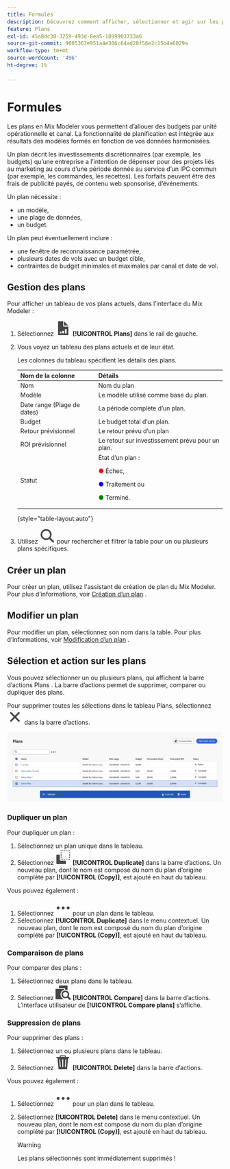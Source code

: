```yaml
---
title: Formules
description: Découvrez comment afficher, sélectionner et agir sur les plans en Mix Modeler.
feature: Plans
exl-id: 45a8dc30-3259-493d-8ea5-1899903733a6
source-git-commit: 9085363e951a4e306c64ad28f56e2c15b4a6029a
workflow-type: tm+mt
source-wordcount: '496'
ht-degree: 1%

---
```


# Formules

Les plans en Mix Modeler vous permettent d’allouer des budgets par unité opérationnelle et canal. La fonctionnalité de planification est intégrée aux résultats des modèles formés en fonction de vos données harmonisées.

Un plan décrit les investissements discrétionnaires (par exemple, les budgets) qu’une entreprise a l’intention de dépenser pour des projets liés au marketing au cours d’une période donnée au service d’un IPC commun (par exemple, les commandes, les recettes). Les forfaits peuvent être des frais de publicité payés, de contenu web sponsorisé, d’événements.

Un plan nécessite :

- un modèle,
- une plage de données,
- un budget.

Un plan peut éventuellement inclure :

- une fenêtre de reconnaissance paramétrée,
- plusieurs dates de vols avec un budget cible,
- contraintes de budget minimales et maximales par canal et date de vol.


## Gestion des plans

Pour afficher un tableau de vos plans actuels, dans l’interface du Mix Modeler :

1. Sélectionnez ![](/help/assets//icons/FileChart.svg) **[!UICONTROL Plans]** dans le rail de gauche.

1. Vous voyez un tableau des plans actuels et de leur état.

   Les colonnes du tableau spécifient les détails des plans.

   | Nom de la colonne | Détails |
   |---|---|
   | Nom | Nom du plan |
   | Modèle | Le modèle utilisé comme base du plan. |
   | Date range (Plage de dates) | La période complète d’un plan. |
   | Budget | Le budget total d’un plan. |
   | Retour prévisionnel | Le retour prévu d’un plan |
   | ROI prévisionnel | Le retour sur investissement prévu pour un plan. |
   | Statut | État d’un plan : <p><span style="color:red">●</span> Échec, <p><span style="color:blue">●</span> Traitement ou <p><span style="color:green">●</span> Terminé. |

   {style="table-layout:auto"}

1. Utilisez ![Rechercher](/help/assets//icons/Search.svg) pour rechercher et filtrer la table pour un ou plusieurs plans spécifiques.

## Créer un plan

Pour créer un plan, utilisez l&#39;assistant de création de plan du Mix Modeler. Pour plus d’informations, voir [Création d’un plan](create.md) .


## Modifier un plan

Pour modifier un plan, sélectionnez son nom dans la table. Pour plus d’informations, voir [Modification d’un plan](edit.md) .


## Sélection et action sur les plans

Vous pouvez sélectionner un ou plusieurs plans, qui affichent la barre d’actions Plans . La barre d’actions permet de supprimer, comparer ou dupliquer des plans.

Pour supprimer toutes les sélections dans le tableau Plans, sélectionnez ![Fermer](/help/assets//icons/Close.svg) dans la barre d’actions.

![Barre d’actions Plans](/help/assets//plans-action-bar.png)

### Dupliquer un plan

Pour dupliquer un plan :

1. Sélectionnez un plan unique dans le tableau.
1. Sélectionnez ![Copy](/help/assets//icons/Copy.svg) **[!UICONTROL Duplicate]** dans la barre d’actions. Un nouveau plan, dont le nom est composé du nom du plan d’origine complété par **[!UICONTROL (Copy)]**, est ajouté en haut du tableau.

Vous pouvez également :

1. Sélectionnez ![Plus](/help/assets//icons/More.svg) pour un plan dans le tableau.
1. Sélectionnez **[!UICONTROL Duplicate]** dans le menu contextuel. Un nouveau plan, dont le nom est composé du nom du plan d’origine complété par **[!UICONTROL (Copy)]**, est ajouté en haut du tableau.

### Comparaison de plans

Pour comparer des plans :

1. Sélectionnez deux plans dans le tableau.
1. Sélectionnez ![Comparer](/help/assets//icons/Compare.svg) **[!UICONTROL Compare]** dans la barre d’actions. L’interface utilisateur de **[!UICONTROL Compare plans]** s’affiche.


### Suppression de plans

Pour supprimer des plans :

1. Sélectionnez un ou plusieurs plans dans le tableau.
1. Sélectionnez ![Supprimer](/help/assets//icons/Delete.svg) **[!UICONTROL Delete]** dans la barre d’actions.

Vous pouvez également :

1. Sélectionnez ![Plus](/help/assets//icons/More.svg) pour un plan dans le tableau.
1. Sélectionnez **[!UICONTROL Delete]** dans le menu contextuel. Un nouveau plan, dont le nom est composé du nom du plan d’origine complété par **[!UICONTROL (Copy)]**, est ajouté en haut du tableau.

   >[!WARNING]
   >
   >   Les plans sélectionnés sont immédiatement supprimés !

